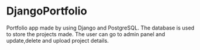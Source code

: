 # DjangoPortfolio
Portfolio app made by using Django and PostgreSQL.
The database is used to store the projects made.
The user can go to admin panel and update,delete and upload project details.
